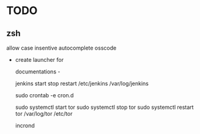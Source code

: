 # TODO

## zsh

allow case insentive autocomplete
osscode

- create launcher for 

	documentations - 

    jenkins
        start
        stop
        restart
        /etc/jenkins
        /var/log/jenkins
	
	sudo crontab -e
        cron.d
    
    sudo systemctl start tor
        sudo systemctl stop tor
        sudo systemctl restart tor
        /var/log/tor
        /etc/tor

	incrond


